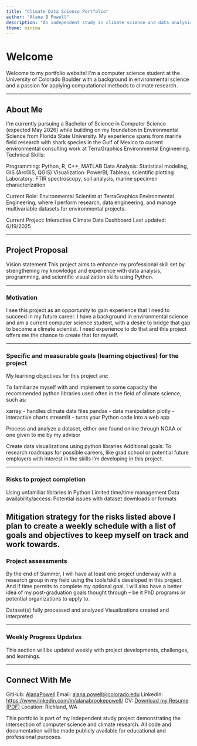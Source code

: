 ```yaml
---
title: "Climate Data Science Portfolio"
author: "Alana B Powell"
description: "An independent study in climate science and data analysis using Python"
theme: minima
---
```


# Welcome

Welcome to my portfolio website! I'm a computer science student at the University of Colorado Boulder with a background in environmental science and a passion for applying computational methods to climate research.

---

## About Me
I'm currently pursuing a Bachelor of Science in Computer Science (expected May 2026) while building on my foundation in Environmental Science from Florida State University. My experience spans from marine field research with shark species in the Gulf of Mexico to current environmental consulting work at TerraGraphics Environmental Engineering.
Technical Skills:

Programming: Python, R, C++, MATLAB
Data Analysis: Statistical modeling, GIS (ArcGIS, QGIS)
Visualization: PowerBI, Tableau, scientific plotting
Laboratory: FTIR spectroscopy, soil analysis, marine specimen characterization

Current Role: Environmental Scientist at TerraGraphics Environmental Engineering, where I perform research, data engineering, and manage multivariable datasets for environmental projects.

Current Project: Interactive Climate Data Dashboard
Last updated: 6/19/2025

---

## Project Proposal 
Vision statement
This project aims to enhance my professional skill set by strengthening my knowledge and experience with data analysis, programming, and scientific visualization skills using Python. 

---

### Motivation
I see this project as an opportunity to gain experience that I need to succeed in my future career. I have a background in environmental science and am a current computer science student, with a desire to bridge that gap to become a climate scientist. I need experience to do that and this project offers me the chance to create that for myself. 

---

### Specific and measurable goals (learning objectives) for the project
My learning objectives for this project are: 

To familiarize myself with and implement to some capacity the recommended python libraries used often in the field of climate science, such as: 	

xarray - handles climate data files 
pandas - data manipulation
plotly - interactive charts
streamlit - turns your Python code into a web app

Process and analyze a dataset, either one found online through NOAA or one given to me by my advisor

  Create data visualizations using python libraries 
  Additional goals: To research roadmaps for possible careers, like grad school or potential future employers with interest in the skills I’m developing in this project. 

---

### Risks to project completion
Using unfamiliar libraries in Python 
Limited time/time management 
Data availability/access: Potential issues with dataset downloads or formats


Mitigation strategy for the risks listed above
I plan to create a weekly schedule with a list of goals and objectives to keep myself on track and work towards. 
---
### Project assessments 
By the end of Summer, I will have at least one project underway with a research group in my field using the tools/skills developed in this project. And if time permits to complete my optional goal, I will also have a better idea of my post-graduation goals thought through – be it PhD programs or potential organizations to apply to.

Dataset(s) fully processed and analyzed
Visualizations created and interpreted

---
### Weekly Progress Updates
This section will be updated weekly with project developments, challenges, and learnings.

---

## Connect With Me

GitHub: [AlanaPowell](https://github.com/AlanaPowell)
Email: alana.powell@colorado.edu
LinkedIn: https://www.linkedin.com/in/alanabrookepowell/
CV: [Download my Resume (PDF)](./Alana_Powell_Resume.pdf)
Location: Richland, WA


This portfolio is part of my independent study project demonstrating the intersection of computer science and climate research. All code and documentation will be made publicly available for educational and professional purposes.
